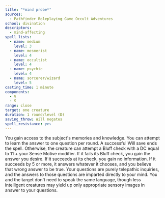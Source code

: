 ```yaml
---
title: "*mind probe*"
sources:
  - Pathfinder Roleplaying Game Occult Adventures
school: divination
descriptors:
  - mind-affecting
spell_lists:
  - name: medium
    level: 3
  - name: mesmerist
    level: 4
  - name: occultist
    level: 4
  - name: psychic
    level: 4
  - name: sorcerer/wizard
    level: 5
casting_time: 1 minute
components:
  - V
  - S
range: close
target: one creature
duration: 1 round/level (D)
saving_throw: Will negates
spell_resistance: yes
---
```


You gain access to the subject's memories and knowledge. You can attempt to learn the answer to one question per round. A successful Will save ends the spell. Otherwise, the creature can attempt a Bluff check with a DC equal to 11 + your Sense Motive modifier. If it fails its Bluff check, you gain the answer you desire. If it succeeds at its check, you gain no information. If it succeeds by 5 or more, it answers whatever it chooses, and you believe that wrong answer to be true. Your questions are purely telepathic inquiries, and the answers to those questions are imparted directly to your mind. You and the target don't need to speak the same language, though less intelligent creatures may yield up only appropriate sensory images in answer to your questions.
